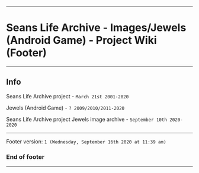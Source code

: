 
***

# Seans Life Archive - Images/Jewels (Android Game) - Project Wiki (Footer)

***

## Info

Seans Life Archive project - `March 21st 2001-2020`

Jewels (Android Game) - `? 2009/2010/2011-2020`

Seans Life Archive project Jewels image archive - `September 10th 2020-2020`

***

Footer version: `1 (Wednesday, September 16th 2020 at 11:39 am)`

### End of footer

***
